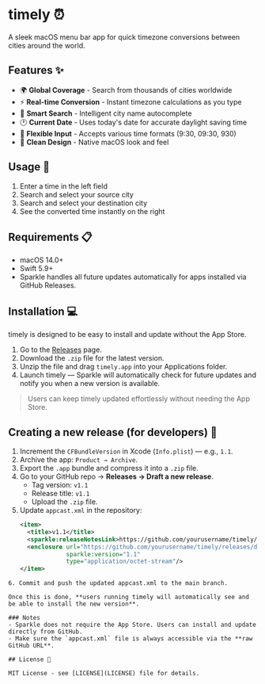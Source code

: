 # timely ⏰

A sleek macOS menu bar app for quick timezone conversions between cities around the world.

## Features ✨

- 🌍 **Global Coverage** - Search from thousands of cities worldwide
- ⚡ **Real-time Conversion** - Instant timezone calculations as you type
- 🎯 **Smart Search** - Intelligent city name autocomplete
- 🕐 **Current Date** - Uses today's date for accurate daylight saving time
- 📝 **Flexible Input** - Accepts various time formats (9:30, 09:30, 930)
- 🎨 **Clean Design** - Native macOS look and feel

## Usage 🚀

1. Enter a time in the left field
2. Search and select your source city
3. Search and select your destination city
4. See the converted time instantly on the right

## Requirements 📋

- macOS 14.0+
- Swift 5.9+
- Sparkle handles all future updates automatically for apps installed via GitHub Releases.

## Installation 💻

timely is designed to be easy to install and update without the App Store.

1. Go to the [Releases](https://github.com/yourusername/timely/releases) page.  
2. Download the `.zip` file for the latest version.  
3. Unzip the file and drag `timely.app` into your Applications folder.  
4. Launch timely — Sparkle will automatically check for future updates and notify you when a new version is available.  

> Users can keep timely updated effortlessly without needing the App Store.

## Creating a new release (for developers) 🔄

1. Increment the `CFBundleVersion` in Xcode (`Info.plist`) — e.g., `1.1`.  
2. Archive the app: `Product → Archive`.  
3. Export the `.app` bundle and compress it into a `.zip` file.  
4. Go to your GitHub repo → **Releases → Draft a new release**.  
   - Tag version: `v1.1`  
   - Release title: `v1.1`  
   - Upload the `.zip` file.  
5. Update `appcast.xml` in the repository:  
   ```xml
   <item>
     <title>v1.1</title>
     <sparkle:releaseNotesLink>https://github.com/yourusername/timely/releases/tag/v1.1</sparkle:releaseNotesLink>
     <enclosure url="https://github.com/yourusername/timely/releases/download/v1.1/timely.zip"
                sparkle:version="1.1"
                type="application/octet-stream"/>
   </item>
```
6. Commit and push the updated appcast.xml to the main branch.

Once this is done, **users running timely will automatically see and be able to install the new version**.

### Notes
- Sparkle does not require the App Store. Users can install and update directly from GitHub.
- Make sure the `appcast.xml` file is always accessible via the **raw GitHub URL**.

## License 📄

MIT License - see [LICENSE](LICENSE) file for details.
